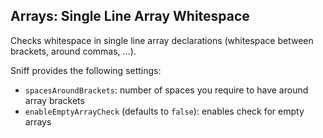 ## Arrays: Single Line Array Whitespace

Checks whitespace in single line array declarations (whitespace between brackets, around commas, ...).

Sniff provides the following settings:

*   `spacesAroundBrackets`: number of spaces you require to have around array brackets
*   `enableEmptyArrayCheck` (defaults to `false`): enables check for empty arrays
